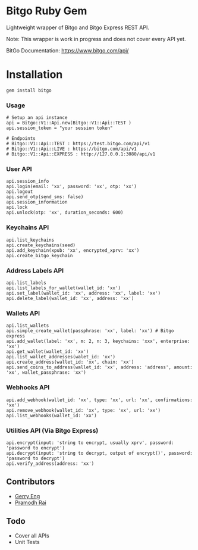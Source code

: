 Bitgo Ruby Gem
===============

Lightweight wrapper of Bitgo and Bitgo Express REST API.

Note: This wrapper is work in progress and does not cover every API yet.

BitGo Documentation: https://www.bitgo.com/api/

Installation
===============

	gem install bitgo


### Usage ###

	# Setup an api instance
	api = Bitgo::V1::Api.new(Bitgo::V1::Api::TEST )
	api.session_token = "your session token"

	# Endpoints
	# Bitgo::V1::Api::TEST : https://test.bitgo.com/api/v1
	# Bitgo::V1::Api::LIVE : https://bitgo.com/api/v1
	# Bitgo::V1::Api::EXPRESS : http://127.0.0.1:3080/api/v1


### User API ###

	api.session_info
	api.login(email: 'xx', password: 'xx', otp: 'xx')
	api.logout
	api.send_otp(send_sms: false)
	api.session_information
	api.lock
	api.unlock(otp: 'xx', duration_seconds: 600)

### Keychains API ###

	api.list_keychains
	api.create_keychains(seed)
	api.add_keychain(xpub: 'xx', encrypted_xprv: 'xx')
	api.create_bitgo_keychain

### Address Labels API ###

	api.list_labels
	api.list_labels_for_wallet(wallet_id: 'xx')
	api.set_label(wallet_id: 'xx', address: 'xx', label: 'xx')
	api.delete_label(wallet_id: 'xx', address: 'xx')

### Wallets API ###

	api.list_wallets
	api.simple_create_wallet(passphrase: 'xx', label: 'xx') # Bitgo express
	api.add_wallet(label: 'xx', m: 2, n: 3, keychains: 'xxx', enterprise: 'xx')
	api.get_wallet(wallet_id: 'xx')
	api.list_wallet_addresses(walet_id: 'xx')
	api.create_address(wallet_id: 'xx', chain: 'xx')
	api.send_coins_to_address(wallet_id: 'xx', address: 'address', amount: 'xx', wallet_passphrase: 'xx')

### Webhooks API ###

	api.add_webhook(wallet_id: 'xx', type: 'xx', url: 'xx', confirmations: 'xx')
	api.remove_webhook(wallet_id: 'xx', type: 'xx', url: 'xx')
	api.list_webhooks(wallet_id: 'xx')

### Utilities API (Via Bitgo Express) ###

	api.encrypt(input: 'string to encrypt, usually xprv', password: 'password to encrypt')
	api.decrypt(input: 'string to decrypt, output of encrypt()', password: 'password to decrypt')
	api.verify_address(address: 'xx')

## Contributors ##

* [Gerry Eng](https://www.github.com/gerryeng)
* [Pramodh Rai](https://www.github.com/pramodhgit)

## Todo ##

* Cover all APIs
* Unit Tests